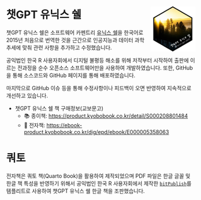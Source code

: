 
# 챗GPT 유닉스 쉘 <img src="images/logo.png" align="right" height="120" width="120"/>

챗GPT 유닉스 쉘은 소프트웨어 카펜트리 [유닉스 쉘](https://swcarpentry.github.io/shell-novice/)을 한국어로 2015년 처음으로 번역한 것을 근간으로 인공지능과 데이터 과학 추세에 맞춰 관련 사항을 추가하고 수정했습니다. 

공익법인 한국 R 사용자회에서 디지털 불평등 해소를 위해 
저작부터 시작하여 출판에 이르는 전과정을 순수 오픈소스 소프트웨어만을 사용하여 개발하였습니다.
또한, GitHub을 통해 소스코드와 GitHub 페이지를 통해 배포하였습니다.

마지막으로 GitHub 이슈 등을 통해 수정사항이나 피드백이 오면 반영하여 지속적으로 개선하고 있습니다. 

- 챗GPT 유닉스 쉘 책 구매정보(교보문고)
  - 📚 종이책: <https://product.kyobobook.co.kr/detail/S000208801484>
  - 📱 전자책: <https://ebook-product.kyobobook.co.kr/dig/epd/ebook/E000005358063>

# 쿼토

전자책은 쿼토 책(Quarto Book)을 활용하여 제작되었으며
PDF 파일은 한글 글꼴 및 한글 책 특성을 반영하기 위해서 
공익법인 한국 R 사용자회에서 제작한 [`bitPublish`](https://github.com/bit2r/bitPublish)를 템플리트로 사용하여 챗GPT 유닉스 쉘 한글 책을 조판했습니다.

